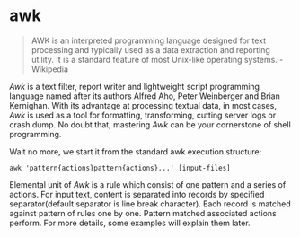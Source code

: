 # awk

> AWK is an interpreted programming language designed for text processing and typically used as a data extraction and reporting utility. It is a standard feature of most Unix-like operating systems.    - Wikipedia

_Awk_ is a text filter, report writer and lightweight script programming language named after its authors Alfred Aho, Peter Weinberger and Brian Kernighan. With its advantage at processing textual data, in most cases, _Awk_ is used as a tool for formatting, transforming, cutting server logs or crash dump. No doubt that, mastering _Awk_ can be your cornerstone of shell programming.

Wait no more, we start it from the standard awk execution structure:

	awk 'pattern{actions}pattern{actions}...' [input-files]
	
Elemental unit of _Awk_ is a rule which consist of one pattern and a series of actions. For input text, content is separated into records by specified separator(default separator is line break character). Each record is matched against pattern of rules one by one. Pattern matched associated actions perform. For more details, some examples will explain them later.
